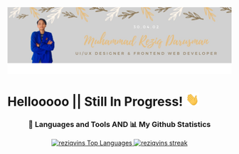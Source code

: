 [![Header](https://github.com/reziqvins/reziqvins/blob/5ad1f52a35b543be05049f1d91bef8b7df026c85/banner.png "Header")]()

# Hellooooo     ||     Still In Progress! <img src="https://github.com/reziqvins/reziqvins/blob/5ad1f52a35b543be05049f1d91bef8b7df026c85/wave.gif" width="30px" height="30px" />
<h3 align='center'>
 🚀 Languages and Tools AND 📊 My Github Statistics
 </h3>
 
<p align='center'>
<a href="https://github.com/reziqvins">
<img alt="reziqvins Top Languages" src="https://github-readme-stats.vercel.app/api/top-langs/?username=reziqvins&langs_count=8&count_private=true&layout=compact&theme=gruvbox&hide_border=true&bg_color=0D1117" />
</a>
 <a href="https://github.com/reziqvins">
<img alt="reziqvins streak" src="https://github-readme-streak-stats.herokuapp.com/?user=reziqvins&show_icons=true&count_private=true&theme=gruvbox&hide_border=true&bg_color=0D1117"/>
</a>

